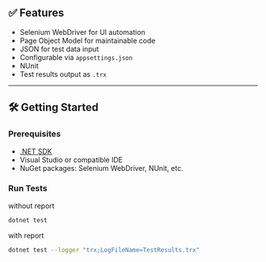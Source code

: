 ﻿## ✅ Features

- Selenium WebDriver for UI automation
- Page Object Model for maintainable code
- JSON for test data input
- Configurable via `appsettings.json`
- NUnit
- Test results output as `.trx`

---

## 🛠 Getting Started

### Prerequisites

- [.NET SDK](https://dotnet.microsoft.com/)
- Visual Studio or compatible IDE
- NuGet packages: Selenium WebDriver, NUnit, etc.

### Run Tests

without report
```bash
dotnet test
```
with report
```bash
dotnet test --logger "trx;LogFileName=TestResults.trx"
```